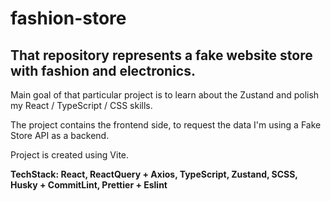 # fashion-store
## That repository represents a fake website store with fashion and electronics. 
<p> Main goal of that particular project is to learn about the Zustand and polish my React / TypeScript / CSS skills. </p>
<p> The project contains the frontend side, to request the data I'm using a Fake Store API as a backend. </p>
<p> Project is created using Vite. </p>
<strong> TechStack: React, ReactQuery + Axios, TypeScript, Zustand, SCSS, Husky + CommitLint, Prettier + Eslint </strong>   
